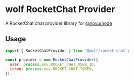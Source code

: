 # wolf RocketChat Provider

A RocketChat chat provider library for [@novu/node](https://github.com/wolfhq/wolf)

## Usage

```javascript
import { RocketChatProvider } from '@wolf/rocket-chat';

const provider = new RocketChatProvider({
  user: process.env.ROCKET_CHAT_USER_ID,
  token: process.env.ROCKET_CHAT_TOKEN,
});
```
